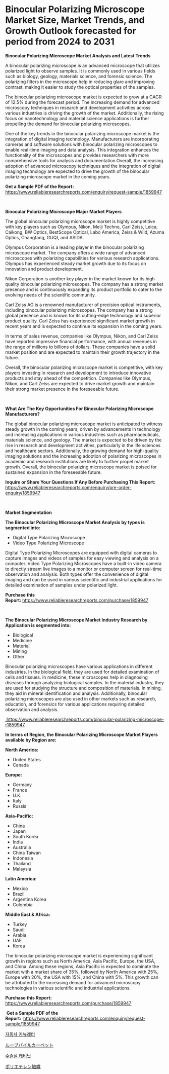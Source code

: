 <p><h1>Binocular Polarizing Microscope Market Size, Market Trends, and Growth Outlook forecasted for period from 2024 to 2031</h1></p><p><strong>Binocular Polarizing Microscope Market Analysis and Latest Trends</strong></p>
<p><p>A binocular polarizing microscope is an advanced microscope that utilizes polarized light to observe samples. It is commonly used in various fields such as biology, geology, materials science, and forensic science. The polarizing filters in the microscope help in reducing glare and improving contrast, making it easier to study the optical properties of the samples.</p><p>The binocular polarizing microscope market is expected to grow at a CAGR of 12.5% during the forecast period. The increasing demand for advanced microscopy techniques in research and development activities across various industries is driving the growth of the market. Additionally, the rising focus on nanotechnology and material science applications is further propelling the demand for binocular polarizing microscopes.</p><p>One of the key trends in the binocular polarizing microscope market is the integration of digital imaging technology. Manufacturers are incorporating cameras and software solutions with binocular polarizing microscopes to enable real-time imaging and data analysis. This integration enhances the functionality of the microscopes and provides researchers with more comprehensive tools for analysis and documentation.Overall, the increasing adoption of advanced microscopy techniques and the integration of digital imaging technology are expected to drive the growth of the binocular polarizing microscope market in the coming years.</p></p>
<p><strong>Get a Sample PDF of the Report:&nbsp;</strong> <a href="https://www.reliableresearchreports.com/enquiry/request-sample/1859947">https://www.reliableresearchreports.com/enquiry/request-sample/1859947</a></p>
<p>&nbsp;</p>
<p><strong>Binocular Polarizing Microscope Major Market Players</strong></p>
<p><p>The global binocular polarizing microscope market is highly competitive with key players such as Olympus, Nikon, Meiji Techno, Carl Zeiss, Leica, Caikong, BW Optics, BestScope Optical, Labo America, Zeiss & Wild, Azuma Optics, Changfang, GUQI, and ASIDA.</p><p>Olympus Corporation is a leading player in the binocular polarizing microscope market. The company offers a wide range of advanced microscopes with polarizing capabilities for various research applications. Olympus has experienced steady market growth due to its focus on innovation and product development.</p><p>Nikon Corporation is another key player in the market known for its high-quality binocular polarizing microscopes. The company has a strong market presence and is continuously expanding its product portfolio to cater to the evolving needs of the scientific community.</p><p>Carl Zeiss AG is a renowned manufacturer of precision optical instruments, including binocular polarizing microscopes. The company has a strong global presence and is known for its cutting-edge technology and superior product quality. Carl Zeiss has experienced significant market growth in recent years and is expected to continue its expansion in the coming years.</p><p>In terms of sales revenue, companies like Olympus, Nikon, and Carl Zeiss have reported impressive financial performance, with annual revenues in the range of millions to billions of dollars. These companies have a solid market position and are expected to maintain their growth trajectory in the future.</p><p>Overall, the binocular polarizing microscope market is competitive, with key players investing in research and development to introduce innovative products and stay ahead of the competition. Companies like Olympus, Nikon, and Carl Zeiss are expected to drive market growth and maintain their strong market presence in the foreseeable future.</p></p>
<p>&nbsp;</p>
<p><strong>What Are The Key Opportunities For Binocular Polarizing Microscope Manufacturers?</strong></p>
<p><p>The global binocular polarizing microscope market is anticipated to witness steady growth in the coming years, driven by advancements in technology and increasing applications in various industries such as pharmaceuticals, materials science, and geology. The market is expected to be driven by the rise in research and development activities, particularly in the life sciences and healthcare sectors. Additionally, the growing demand for high-quality imaging solutions and the increasing adoption of polarizing microscopes in academic and research institutions are likely to further propel market growth. Overall, the binocular polarizing microscope market is poised for sustained expansion in the foreseeable future.</p></p>
<p><strong>Inquire or Share Your Questions If Any Before Purchasing This Report:</strong> <a href="https://www.reliableresearchreports.com/enquiry/pre-order-enquiry/1859947">https://www.reliableresearchreports.com/enquiry/pre-order-enquiry/1859947</a></p>
<p>&nbsp;</p>
<p><strong>Market Segmentation</strong></p>
<p><strong>The Binocular Polarizing Microscope Market Analysis by types is segmented into:</strong></p>
<p><ul><li>Digital Type Polarizing Microscope</li><li>Video Type Polarizing Microscope</li></ul></p>
<p><p>Digital Type Polarizing Microscopes are equipped with digital cameras to capture images and videos of samples for easy viewing and analysis on a computer. Video Type Polarizing Microscopes have a built-in video camera to directly stream live images to a monitor or computer screen for real-time observation and analysis. Both types offer the convenience of digital imaging and can be used in various scientific and industrial applications for detailed examination of samples under polarized light.</p></p>
<p><strong>Purchase this Report:&nbsp;</strong><a href="https://www.reliableresearchreports.com/purchase/1859947">https://www.reliableresearchreports.com/purchase/1859947</a></p>
<p>&nbsp;</p>
<p><strong>The Binocular Polarizing Microscope Market Industry Research by Application is segmented into:</strong></p>
<p><ul><li>Biological</li><li>Medicine</li><li>Material</li><li>Mining</li><li>Other</li></ul></p>
<p><p>Binocular polarizing microscopes have various applications in different industries. In the biological field, they are used for detailed examination of cells and tissues. In medicine, these microscopes help in diagnosing diseases through analyzing biological samples. In the material industry, they are used for studying the structure and composition of materials. In mining, they aid in mineral identification and analysis. Additionally, binocular polarizing microscopes are also used in other markets such as research, education, and forensics for various applications requiring detailed observation and analysis.</p></p>
<p><a href="https://www.reliableresearchreports.com/binocular-polarizing-microscope-r1859947">&nbsp;https://www.reliableresearchreports.com/binocular-polarizing-microscope-r1859947</a></p>
<p><strong>In terms of Region, the Binocular Polarizing Microscope Market Players available by Region are:</strong></p>
<p>
    <p> <strong> North America: </strong>
        <ul>
            <li>United States</li>
            <li>Canada</li>
        </ul>
        </p> 
    <p> <strong> Europe: </strong>
        <ul>
            <li>Germany</li>
            <li>France</li>
            <li>U.K.</li>
            <li>Italy</li>
            <li>Russia</li>
        </ul>
        </p> 
    <p> <strong> Asia-Pacific: </strong>
        <ul>
            <li>China</li>
            <li>Japan</li>
            <li>South Korea</li>
            <li>India</li>
            <li>Australia</li>
            <li>China Taiwan</li>
            <li>Indonesia</li>
            <li>Thailand</li>
            <li>Malaysia</li>
        </ul>
        </p> 
    <p> <strong> Latin America: </strong>
        <ul>
            <li>Mexico</li>
            <li>Brazil</li>
            <li>Argentina Korea</li>
            <li>Colombia</li>
        </ul>
        </p> 
    <p> <strong> Middle East & Africa: </strong>
        <ul>
            <li>Turkey</li>
            <li>Saudi</li>
            <li>Arabia</li>
            <li>UAE</li>
            <li>Korea</li>
        </ul>
    </p>
    </p>
<p><p>The binocular polarizing microscope market is experiencing significant growth in regions such as North America, Asia Pacific, Europe, the USA, and China. Among these regions, Asia Pacific is expected to dominate the market with a market share of 35%, followed by North America with 25%, Europe with 20%, the USA with 15%, and China with 5%. This growth can be attributed to the increasing demand for advanced microscopy technologies in various scientific and industrial applications.</p></p>
<p><strong>Purchase this Report: </strong><a href="https://www.reliableresearchreports.com/purchase/1859947">https://www.reliableresearchreports.com/purchase/1859947</a></p>
<p>&nbsp;<strong>Get a Sample PDF of the Report:&nbsp;&nbsp;</strong><a href="https://www.reliableresearchreports.com/enquiry/request-sample/1859947">https://www.reliableresearchreports.com/enquiry/request-sample/1859947</a></p>
<p><strong></strong></p>
<p><p><a href="https://medium.com/@kylevasquez266/2024%EB%85%84%EB%B6%80%ED%84%B0-2031%EB%85%84%EA%B9%8C%EC%A7%80%EC%9D%98-%EA%B8%B0%EA%B0%84%EC%9D%84-%EB%8C%80%EC%83%81%EC%9C%BC%EB%A1%9C-%ED%95%9C-%EC%9E%90%EB%8F%99%EC%B0%A8-%EA%B8%B0%ED%99%94%EA%B8%B0-%EC%8B%9C%EC%9E%A5-%EB%B6%84%EC%84%9D-%EB%B0%8F-%ED%81%AC%EA%B8%B0-%EC%A0%84%EB%A7%9D%EC%9E%85%EB%8B%88%EB%8B%A4-4437a5cdc572">자동차 카뷰레터</a></p><p><a href="https://medium.com/@ferneconroy11/%E3%83%AB%E3%83%BC%E3%83%97%E3%83%91%E3%82%A4%E3%83%AB%E3%82%AB%E3%83%BC%E3%83%9A%E3%83%83%E3%83%88%E5%B8%82%E5%A0%B4%E5%B1%95%E6%9C%9B-%E6%A5%AD%E7%95%8C%E6%A6%82%E6%B3%81%E3%81%A8%E4%BA%88%E6%B8%AC-2024%E5%B9%B4%E3%81%8B%E3%82%892031%E5%B9%B4-d50952a34a76">ループパイルカーペット</a></p><p><a href="https://medium.com/@ethanmorar2011/%EC%88%98%EC%88%A0%EC%8B%A4-%EC%BA%90%EB%B9%84%EB%8B%9B-%EC%8B%9C%EC%9E%A5-%EC%A0%84%EB%A7%9D-%EC%82%B0%EC%97%85-%EA%B0%9C%EC%9A%94-%EB%B0%8F-%EC%98%88%EC%B8%A1-2024%EB%85%84%EB%B6%80%ED%84%B0-2031%EB%85%84%EA%B9%8C%EC%A7%80-c98436d35a9a">수술실 캐비닛</a></p><p><a href="https://medium.com/@kaiyaahoney54645/%E3%83%9D%E3%83%AA%E3%82%A8%E3%83%81%E3%83%AC%E3%83%B3%E8%A7%A6%E5%AA%92%E5%B8%82%E5%A0%B4%E5%88%86%E6%9E%90-%E3%81%9D%E3%81%AEcagr-%E5%B8%82%E5%A0%B4%E3%82%BB%E3%82%B0%E3%83%A1%E3%83%B3%E3%83%86%E3%83%BC%E3%82%B7%E3%83%A7%E3%83%B3-%E3%81%8A%E3%82%88%E3%81%B3%E3%82%B0%E3%83%AD%E3%83%BC%E3%83%90%E3%83%AB%E7%94%A3%E6%A5%AD%E6%A6%82%E8%A6%81-60822bbe98cb">ポリエチレン触媒</a></p></p>